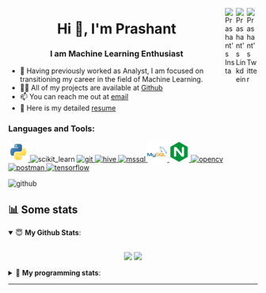 <a href="https://twitter.com/Prashant195" target="_blank" rel="nofollow"><img align="right" alt="Prashant's Twitter" width="22px" src="https://cdn.jsdelivr.net/npm/simple-icons@v3/icons/twitter.svg" /></a><a href="https://www.linkedin.com/in/prashantkgajjar" target="_blank" rel="nofollow"><img align="right" alt="Prashant's Linkdein" width="22px" src="https://cdn.jsdelivr.net/npm/simple-icons@v3/icons/linkedin.svg" /></a><a href="https://www.instagram.com/itsPrashant" target="_blank" rel="nofollow"><img align="right" alt="Prashant's Insta" width="22px" src="https://cdn.jsdelivr.net/npm/simple-icons@v3/icons/instagram.svg" /></a>

<h1 align="center">Hi 👋, I'm Prashant</h1>
<h3 align="center">I am Machine Learning Enthusiast</h3>

- 🌱 Having previously worked as Analyst, I am focused on transitioning my career in the field of Machine Learning.
- 👨‍💻 All of my projects are available at [Github](www.github.com/prashantkgajjar)
- 📫 You can reach me out at [email](pkg195@gmail.com)
- 📄 Here is my detailed [resume](www.github.com/prashantkgajjar/prashantkgajjar/assests/Prashant_CV_ML)


<h3 align="left">Languages and Tools:</h3>
<p align="left"> <a href="https://www.python.org" target="_blank"> <img src="https://raw.githubusercontent.com/devicons/devicon/master/icons/python/python-original.svg" alt="python" width="40" height="40"/> </a> <img src="https://upload.wikimedia.org/wikipedia/commons/0/05/Scikit_learn_logo_small.svg" alt="scikit_learn" width="40" height="40"/> </a> <a href="https://www.tensorflow.org" target="_blank"> <a href="https://git-scm.com/" target="_blank"> <img src="https://www.vectorlogo.zone/logos/git-scm/git-scm-icon.svg" alt="git" width="40" height="40"/> </a>  <a href="https://hive.apache.org/" target="_blank"> <img src="https://www.vectorlogo.zone/logos/apache_hive/apache_hive-icon.svg" alt="hive" width="40" height="40"/> </a> <a href="https://www.microsoft.com/en-us/sql-server" target="_blank"> <img src="https://cdn.worldvectorlogo.com/logos/microsoft-sql-server.svg" alt="mssql" width="40" height="40"/> </a> <a href="https://www.mysql.com/" target="_blank"> <img src="https://raw.githubusercontent.com/devicons/devicon/master/icons/mysql/mysql-original-wordmark.svg" alt="mysql" width="40" height="40"/> </a> <a href="https://www.nginx.com" target="_blank"> <img src="https://raw.githubusercontent.com/devicons/devicon/master/icons/nginx/nginx-original.svg" alt="nginx" width="40" height="40"/> </a> <a href="https://opencv.org/" target="_blank"> <img src="https://www.vectorlogo.zone/logos/opencv/opencv-icon.svg" alt="opencv" width="40" height="40"/> </a>  <a href="https://postman.com" target="_blank"> <img src="https://www.vectorlogo.zone/logos/getpostman/getpostman-icon.svg" alt="postman" width="40" height="40"/> </a> </a> <a href="https://scikit-learn.org/" target="_blank">  <img src="https://www.vectorlogo.zone/logos/tensorflow/tensorflow-icon.svg" alt="tensorflow" width="40" height="40"/> </a> </p>

<p><img align="center" src="https://github-readme-stats.vercel.app/api/top-langs?username=prashantkgajjar&show_icons=true&locale=en&layout=compact" alt="github" /></p>

## 📊 Some stats

<details open>
 <summary> 😇 <b>My Github Stats</b>: </summary>
<br>
<p align = "center">
  <img src = "https://github-readme-stats.vercel.app/api?username=prashantkgajjar&show_icons=true&theme=tokyonight&line_height=27">
  <img src = "https://github-readme-stats.vercel.app/api/top-langs/?username=prashantkgajjar&hide=css,java,html&theme=tokyonight">
</p>

</details>

<details> 
 <summary>🤖 <b>My programming stats</b>: </summary>
<br>

<!--START_SECTION:waka-->
**I'm an not an early 🐤** 

```text
🌞 Morning    117 commits    █████░░░░░░░░░░░░░░░░░░░░   19.76% 
🌆 Daytime    209 commits    ████████░░░░░░░░░░░░░░░░░   35.3% 
🌃 Evening    202 commits    ████████░░░░░░░░░░░░░░░░░   34.12% 
🌙 Night      64 commits     ██░░░░░░░░░░░░░░░░░░░░░░░   10.81%

```
📅 **I'm Most Productive on Sunday** 

```text
Monday       52 commits     ██░░░░░░░░░░░░░░░░░░░░░░░   8.78% 
Tuesday      79 commits     ███░░░░░░░░░░░░░░░░░░░░░░   13.34% 
Wednesday    72 commits     ███░░░░░░░░░░░░░░░░░░░░░░   12.16% 
Thursday     111 commits    ████░░░░░░░░░░░░░░░░░░░░░   18.75% 
Friday       65 commits     ██░░░░░░░░░░░░░░░░░░░░░░░   10.98% 
Saturday     93 commits     ████░░░░░░░░░░░░░░░░░░░░░   15.71% 
Sunday       120 commits    █████░░░░░░░░░░░░░░░░░░░░   20.27%

```


📊 **This Week I Spent My Time On** 

```text
💬 Programming Languages: 
Markdown                 2 mins              █████████████████████████   100.0%

```

**I Mostly Code in Jupyter Notebook** 

```text
Jupyter Notebook         10 repos            ███████████████░░░░░░░░░░   62.5% 
C++                      1 repo              █░░░░░░░░░░░░░░░░░░░░░░░░   6.25% 
CSS                      1 repo              █░░░░░░░░░░░░░░░░░░░░░░░░   6.25% 
JavaScript               1 repo              █░░░░░░░░░░░░░░░░░░░░░░░░   6.25% 
C                        1 repo              █░░░░░░░░░░░░░░░░░░░░░░░░   6.25%

```



<!--END_SECTION:waka-->

</details>

---

